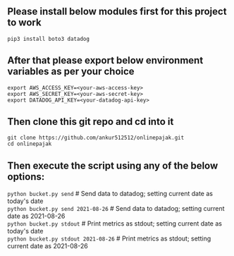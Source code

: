 ## Please install below modules first for this project to work

`pip3 install boto3 datadog`

## After that please export below environment variables as per your choice

`export AWS_ACCESS_KEY=<your-aws-access-key>`  
`export AWS_SECRET_KEY=<your-aws-secret-key>`  
`export DATADOG_API_KEY=<your-datadog-api-key>`

## Then clone this git repo and cd into it

`git clone https://github.com/ankur512512/onlinepajak.git`  
`cd onlinepajak`

## Then execute the script using any of the below options:

`python bucket.py send` # Send data to datadog; setting current date as today's date  
`python bucket.py send 2021-08-26` # Send data to datadog; setting current date as 2021-08-26  
`python bucket.py stdout` # Print metrics as stdout; setting current date as today's date  
`python bucket.py stdout 2021-08-26` # Print metrics as stdout; setting current date as 2021-08-26

